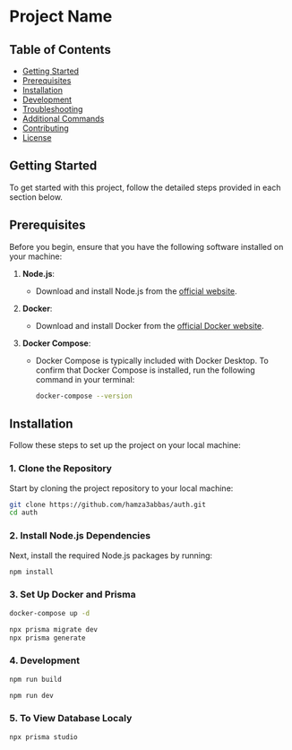 # Project Name

## Table of Contents

- [Getting Started](#getting-started)
- [Prerequisites](#prerequisites)
- [Installation](#installation)
- [Development](#development)
- [Troubleshooting](#troubleshooting)
- [Additional Commands](#additional-commands)
- [Contributing](#contributing)
- [License](#license)

## Getting Started

To get started with this project, follow the detailed steps provided in each section below.

## Prerequisites

Before you begin, ensure that you have the following software installed on your machine:

1. **Node.js**:
   - Download and install Node.js from the [official website](https://nodejs.org/).

2. **Docker**:
   - Download and install Docker from the [official Docker website](https://www.docker.com/get-started).

3. **Docker Compose**:
   - Docker Compose is typically included with Docker Desktop. To confirm that Docker Compose is installed, run the following command in your terminal:
   
     ```bash
     docker-compose --version
     ```

## Installation

Follow these steps to set up the project on your local machine:

### 1. Clone the Repository

Start by cloning the project repository to your local machine:

```bash
git clone https://github.com/hamza3abbas/auth.git
cd auth
```

### 2. Install Node.js Dependencies

Next, install the required Node.js packages by running:


```bash
npm install
```

### 3. Set Up Docker and Prisma

```bash
docker-compose up -d

npx prisma migrate dev
npx prisma generate

```

### 4. Development

```bash
npm run build

npm run dev
```
### 5. To View Database Localy

```bash
npx prisma studio
```